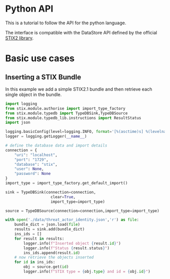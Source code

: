 # Python API
This is a tutorial to follow the API for the python language.

The interface is compatible with the DataStore API defined by 
the official [STIX2 library](https://stix2.readthedocs.io/en/latest/guide/datastore.html).

# Basic use cases

## Inserting a STIX Bundle

In this example we add a simple STIX2.1 bundle and then retrieve each single object in the bundle.

```python
import logging
from stix.module.authorise import import_type_factory
from stix.module.typedb import TypeDBSink,TypeDBSource
from stix.module.typedb_lib.instructions import ResultStatus
import json

logging.basicConfig(level=logging.INFO, format='[%(asctime)s] %(levelname)s [%(name)s:%(lineno)s] %(message)s')
logger = logging.getLogger(__name__)

# define the database data and import details
connection = {
    "uri": "localhost",
    "port": "1729",
    "database": "stix",
    "user": None,
    "password": None
}
import_type = import_type_factory.get_default_import()

sink = TypeDBSink(connection=connection,
                    clear=True,
                    import_type=import_type)

source = TypeDBSource(connection=connection,import_type=import_type)

with open('./data/threat_actor_identity.json','r') as file:
    bundle_dict = json.load(file)
    results = sink.add(bundle_dict)
    ins_ids = []
    for result in results:
        logger.info(f"Inserted object {result.id}")
        logger.info(f"Status {result.status}")
        ins_ids.append(result.id)
    # now retrieve the objects inserted
    for id in ins_ids:
        obj = source.get(id)
        logger.info(f"STIX type = {obj.type} and id = {obj.id}")


```